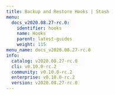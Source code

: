 ```yaml
---
title: Backup and Restore Hooks | Stash
menu:
  docs_v2020.08.27-rc.0:
    identifier: hooks
    name: Hooks
    parent: latest-guides
    weight: 115
menu_name: docs_v2020.08.27-rc.0
info:
  catalog: v2020.08.27-rc.0
  cli: v0.10.0-rc.2
  community: v0.10.0-rc.2
  enterprise: v0.10.0-rc.2
  version: v2020.08.27-rc.0
---
```


